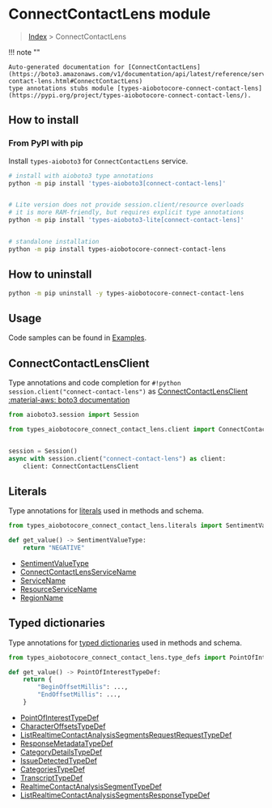 # ConnectContactLens module

> [Index](../README.md) > ConnectContactLens


!!! note ""

    Auto-generated documentation for [ConnectContactLens](https://boto3.amazonaws.com/v1/documentation/api/latest/reference/services/connect-contact-lens.html#ConnectContactLens)
    type annotations stubs module [types-aiobotocore-connect-contact-lens](https://pypi.org/project/types-aiobotocore-connect-contact-lens/).

## How to install



### From PyPI with pip

Install `types-aioboto3` for `ConnectContactLens` service.

```bash
# install with aioboto3 type annotations
python -m pip install 'types-aioboto3[connect-contact-lens]'


# Lite version does not provide session.client/resource overloads
# it is more RAM-friendly, but requires explicit type annotations
python -m pip install 'types-aioboto3-lite[connect-contact-lens]'


# standalone installation
python -m pip install types-aiobotocore-connect-contact-lens
```



## How to uninstall

```bash
python -m pip uninstall -y types-aiobotocore-connect-contact-lens
```

## Usage

Code samples can be found in [Examples](./usage.md).

## ConnectContactLensClient

Type annotations and code completion for  `#!python session.client("connect-contact-lens")` as [ConnectContactLensClient](./client.md)
[:material-aws: boto3 documentation](https://boto3.amazonaws.com/v1/documentation/api/latest/reference/services/connect-contact-lens.html#ConnectContactLens.Client)

```python title="Usage example"
from aioboto3.session import Session

from types_aiobotocore_connect_contact_lens.client import ConnectContactLensClient


session = Session()
async with session.client("connect-contact-lens") as client:
    client: ConnectContactLensClient
```








## Literals

Type annotations for [literals](./literals.md) used in methods and schema.

```python title="Usage example"
from types_aiobotocore_connect_contact_lens.literals import SentimentValueType

def get_value() -> SentimentValueType:
    return "NEGATIVE"
```

- [SentimentValueType](./literals.md#sentimentvaluetype)
- [ConnectContactLensServiceName](./literals.md#connectcontactlensservicename)
- [ServiceName](./literals.md#servicename)
- [ResourceServiceName](./literals.md#resourceservicename)
- [RegionName](./literals.md#regionname)




## Typed dictionaries

Type annotations for [typed dictionaries](./type_defs.md) used in methods and schema.

```python title="Usage example"
from types_aiobotocore_connect_contact_lens.type_defs import PointOfInterestTypeDef

def get_value() -> PointOfInterestTypeDef:
    return {
        "BeginOffsetMillis": ...,
        "EndOffsetMillis": ...,
    }
```

- [PointOfInterestTypeDef](./type_defs.md#pointofinteresttypedef)
- [CharacterOffsetsTypeDef](./type_defs.md#characteroffsetstypedef)
- [ListRealtimeContactAnalysisSegmentsRequestRequestTypeDef](./type_defs.md#listrealtimecontactanalysissegmentsrequestrequesttypedef)
- [ResponseMetadataTypeDef](./type_defs.md#responsemetadatatypedef)
- [CategoryDetailsTypeDef](./type_defs.md#categorydetailstypedef)
- [IssueDetectedTypeDef](./type_defs.md#issuedetectedtypedef)
- [CategoriesTypeDef](./type_defs.md#categoriestypedef)
- [TranscriptTypeDef](./type_defs.md#transcripttypedef)
- [RealtimeContactAnalysisSegmentTypeDef](./type_defs.md#realtimecontactanalysissegmenttypedef)
- [ListRealtimeContactAnalysisSegmentsResponseTypeDef](./type_defs.md#listrealtimecontactanalysissegmentsresponsetypedef)

